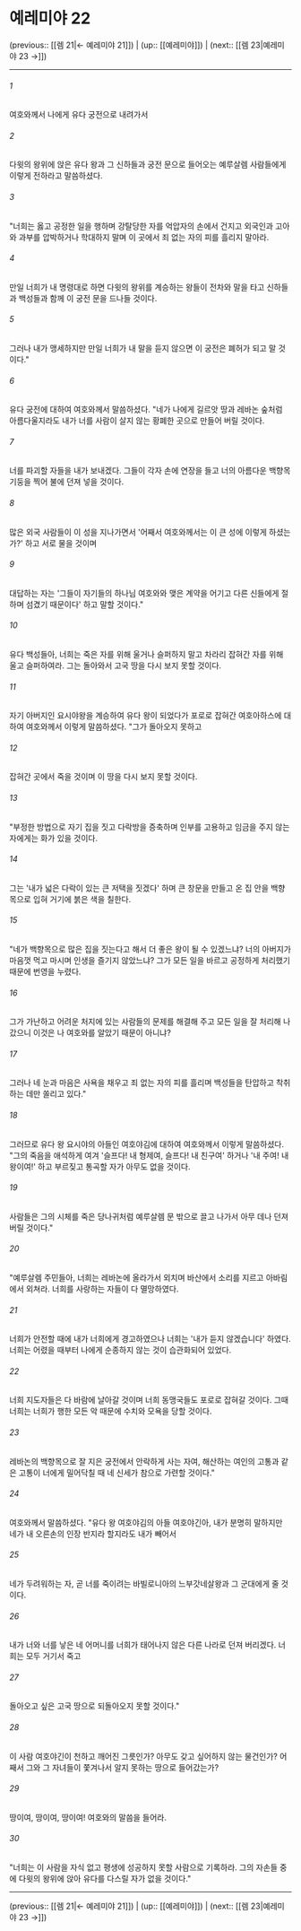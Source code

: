 # 예레미야 22

(previous:: [[렘 21|← 예레미야 21]]) | (up:: [[예레미야]]) | (next:: [[렘 23|예레미야 23 →]])

***




###### 1 

여호와께서 나에게 유다 궁전으로 내려가서 



###### 2 

다윗의 왕위에 앉은 유다 왕과 그 신하들과 궁전 문으로 들어오는 예루살렘 사람들에게 이렇게 전하라고 말씀하셨다. 



###### 3 

"너희는 옳고 공정한 일을 행하며 강탈당한 자를 억압자의 손에서 건지고 외국인과 고아와 과부를 압박하거나 학대하지 말며 이 곳에서 죄 없는 자의 피를 흘리지 말아라. 



###### 4 

만일 너희가 내 명령대로 하면 다윗의 왕위를 계승하는 왕들이 전차와 말을 타고 신하들과 백성들과 함께 이 궁전 문을 드나들 것이다. 



###### 5 

그러나 내가 맹세하지만 만일 너희가 내 말을 듣지 않으면 이 궁전은 폐허가 되고 말 것이다." 



###### 6 

유다 궁전에 대하여 여호와께서 말씀하셨다. "네가 나에게 길르앗 땅과 레바논 숲처럼 아름다울지라도 내가 너를 사람이 살지 않는 황폐한 곳으로 만들어 버릴 것이다. 



###### 7 

너를 파괴할 자들을 내가 보내겠다. 그들이 각자 손에 연장을 들고 너의 아름다운 백향목 기둥을 찍어 불에 던져 넣을 것이다. 



###### 8 

많은 외국 사람들이 이 성을 지나가면서 '어째서 여호와께서는 이 큰 성에 이렇게 하셨는가?' 하고 서로 물을 것이며 



###### 9 

대답하는 자는 '그들이 자기들의 하나님 여호와와 맺은 계약을 어기고 다른 신들에게 절하며 섬겼기 때문이다' 하고 말할 것이다." 



###### 10 

유다 백성들아, 너희는 죽은 자를 위해 울거나 슬퍼하지 말고 차라리 잡혀간 자를 위해 울고 슬퍼하여라. 그는 돌아와서 고국 땅을 다시 보지 못할 것이다. 



###### 11 

자기 아버지인 요시야왕을 계승하여 유다 왕이 되었다가 포로로 잡혀간 여호아하스에 대하여 여호와께서 이렇게 말씀하셨다. "그가 돌아오지 못하고 



###### 12 

잡혀간 곳에서 죽을 것이며 이 땅을 다시 보지 못할 것이다. 



###### 13 

"부정한 방법으로 자기 집을 짓고 다락방을 증축하며 인부를 고용하고 임금을 주지 않는 자에게는 화가 있을 것이다. 



###### 14 

그는 '내가 넓은 다락이 있는 큰 저택을 짓겠다' 하며 큰 창문을 만들고 온 집 안을 백향목으로 입혀 거기에 붉은 색을 칠한다. 



###### 15 

"네가 백향목으로 많은 집을 짓는다고 해서 더 좋은 왕이 될 수 있겠느냐? 너의 아버지가 마음껏 먹고 마시며 인생을 즐기지 않았느냐? 그가 모든 일을 바르고 공정하게 처리했기 때문에 번영을 누렸다. 



###### 16 

그가 가난하고 어려운 처지에 있는 사람들의 문제를 해결해 주고 모든 일을 잘 처리해 나갔으니 이것은 나 여호와를 알았기 때문이 아니냐? 



###### 17 

그러나 네 눈과 마음은 사욕을 채우고 죄 없는 자의 피를 흘리며 백성들을 탄압하고 착취하는 데만 쏠리고 있다." 



###### 18 

그러므로 유다 왕 요시야의 아들인 여호야김에 대하여 여호와께서 이렇게 말씀하셨다. "그의 죽음을 애석하게 여겨 '슬프다! 내 형제여, 슬프다! 내 친구여' 하거나 '내 주여! 내 왕이여!' 하고 부르짖고 통곡할 자가 아무도 없을 것이다. 



###### 19 

사람들은 그의 시체를 죽은 당나귀처럼 예루살렘 문 밖으로 끌고 나가서 아무 데나 던져 버릴 것이다." 



###### 20 

"예루살렘 주민들아, 너희는 레바논에 올라가서 외치며 바산에서 소리를 지르고 아바림에서 외쳐라. 너희를 사랑하는 자들이 다 멸망하였다. 



###### 21 

너희가 안전할 때에 내가 너희에게 경고하였으나 너희는 '내가 듣지 않겠습니다' 하였다. 너희는 어렸을 때부터 나에게 순종하지 않는 것이 습관화되어 있었다. 



###### 22 

너희 지도자들은 다 바람에 날아갈 것이며 너희 동맹국들도 포로로 잡혀갈 것이다. 그때 너희는 너희가 행한 모든 악 때문에 수치와 모욕을 당할 것이다. 



###### 23 

레바논의 백향목으로 잘 지은 궁전에서 안락하게 사는 자여, 해산하는 여인의 고통과 같은 고통이 너에게 밀어닥칠 때 네 신세가 참으로 가련할 것이다." 



###### 24 

여호와께서 말씀하셨다. "유다 왕 여호야김의 아들 여호야긴아, 내가 분명히 말하지만 네가 내 오른손의 인장 반지라 할지라도 내가 빼어서 



###### 25 

네가 두려워하는 자, 곧 너를 죽이려는 바빌로니아의 느부갓네살왕과 그 군대에게 줄 것이다. 



###### 26 

내가 너와 너를 낳은 네 어머니를 너희가 태어나지 않은 다른 나라로 던져 버리겠다. 너희는 모두 거기서 죽고 



###### 27 

돌아오고 싶은 고국 땅으로 되돌아오지 못할 것이다." 



###### 28 

이 사람 여호야긴이 천하고 깨어진 그릇인가? 아무도 갖고 싶어하지 않는 물건인가? 어째서 그와 그 자녀들이 쫓겨나서 알지 못하는 땅으로 들어갔는가? 



###### 29 

땅이여, 땅이여, 땅이여! 여호와의 말씀을 들어라. 



###### 30 

"너희는 이 사람을 자식 없고 평생에 성공하지 못할 사람으로 기록하라. 그의 자손들 중에 다윗의 왕위에 앉아 유다를 다스릴 자가 없을 것이다."

***

(previous:: [[렘 21|← 예레미야 21]]) | (up:: [[예레미야]]) | (next:: [[렘 23|예레미야 23 →]])

